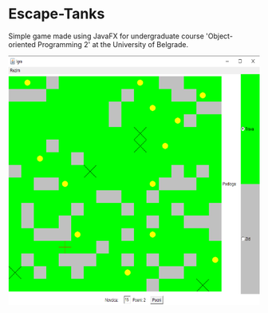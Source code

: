 # Escape-Tanks

Simple game made using JavaFX for undergraduate course 'Object-oriented Programming 2' at the University of Belgrade.

<img src="escape.png" width="600" height="500">
